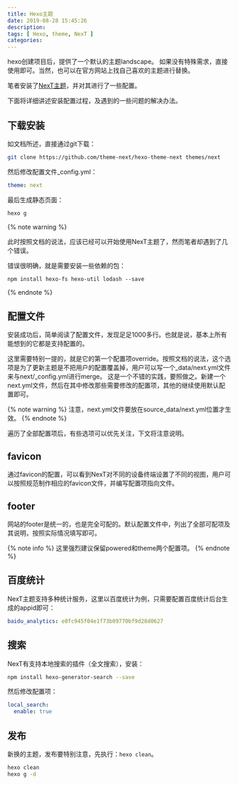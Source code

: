 ```yaml
---
title: Hexo主题
date: 2019-08-28 15:45:26
description:
tags: [ Hexo, theme, NexT ]
categories:
---
```


hexo创建项目后，提供了一个默认的主题landscape。
如果没有特殊需求，直接使用即可。当然，也可以在官方网站上找自己喜欢的主题进行替换。

笔者安装了[NexT主题](https://theme-next.org/docs/getting-started/)，并对其进行了一些配置。

下面将详细讲述安装配置过程，及遇到的一些问题的解决办法。

下载安装
----

如文档所述，直接通过git下载：
```bash
git clone https://github.com/theme-next/hexo-theme-next themes/next
```

然后修改配置文件_config.yml：

```yaml _config.yml
theme: next
```

最后生成静态页面：
```bash
hexo g
```

{% note warning %}

此时按照文档的说法，应该已经可以开始使用NexT主题了，然而笔者却遇到了几个错误。

错误很明确，就是需要安装一些依赖的包：

`npm install hexo-fs hexo-util lodash --save`

{% endnote %}

配置文件
----

安装成功后，简单阅读了配置文件，发现足足1000多行。也就是说，基本上所有能想到的它都是支持配置的。

这里需要特别一提的，就是它的第一个配置项override。按照文档的说法，这个选项是为了更新主题是不把用户的配置覆盖掉，用户可以写一个_data/next.yml文件来与next/_config.yml进行merge。
这是一个不错的实践，要照做之。新建一个next.yml文件，然后在其中修改那些需要修改的配置项，其他的继续使用默认配置即可。

{% note warning %}
注意，next.yml文件要放在source_data/next.yml位置才生效。
{% endnote %}

遍历了全部配置项后，有些选项可以优先关注，下文将注意说明。

favicon
----

通过favicon的配置，可以看到NexT对不同的设备终端设置了不同的视图，用户可以按照规范制作相应的favicon文件，并编写配置项指向文件。

footer
----

网站的footer是统一的，也是完全可配的。默认配置文件中，列出了全部可配项及其说明，按照实际情况填写即可。

{% note info %}
这里强烈建议保留powered和theme两个配置项。
{% endnote %}

百度统计
----

NexT主题支持多种统计服务，这里以百度统计为例，只需要配置百度统计后台生成的appid即可：

```yaml
baidu_analytics: e0fc945f04e1f73b09770bf9d28d0627
```

搜索
----

NexT有支持本地搜索的插件（全文搜索），安装：
```bash
npm install hexo-generator-search --save
```

然后修改配置项：

```yaml
local_search:
  enable: true
```

发布
----

新换的主题，发布要特别注意，先执行：`hexo clean`。

```bash
hexo clean
hexo g -d
```
